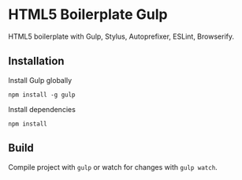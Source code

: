 # HTML5 Boilerplate Gulp
HTML5 boilerplate with Gulp, Stylus, Autoprefixer, ESLint, Browserify.

## Installation

Install Gulp globally
```
npm install -g gulp
```

Install dependencies
```
npm install
```

## Build
Compile project with `gulp` or watch for changes with `gulp watch`.
